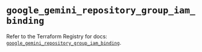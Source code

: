 # `google_gemini_repository_group_iam_binding`

Refer to the Terraform Registry for docs: [`google_gemini_repository_group_iam_binding`](https://registry.terraform.io/providers/hashicorp/google-beta/6.49.3/docs/resources/google_gemini_repository_group_iam_binding).
